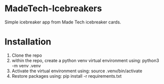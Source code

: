 # MadeTech-Icebreakers
Simple icebreaker app from Made Tech icebreaker cards.

# Installation
1) Clone the repo
2) within the repo, create a python venv virtual environment using:
    python3 -m venv .venv
3) Activate the virtual environment using:
    source .venv/bin/activate
4) Restore packages using:
    pip install -r requirements.txt